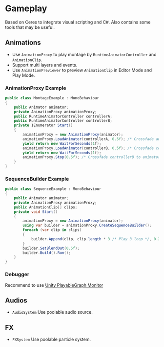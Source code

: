 # Gameplay

Based on Ceres to integrate visual scripting and C#. Also contains some tools that may be useful.

## Animations

- Use `AnimationProxy` to play montage by `RuntimeAnimatorController` and `AnimationClip`.
- Support multi layers and events.
- Use `AnimationPreviewer` to preview `AnimationClip` in Editor Mode and Play Mode.

### AnimationProxy Example

```C#
public class MontageExample : MonoBehaviour
{
    public Animator animator;
    private AnimationProxy animationProxy;
    public RuntimeAnimatorController controllerA;
    public RuntimeAnimatorController controllerB;
    private IEnumerator Start()
    {
        animationProxy = new AnimationProxy(animator);
        animationProxy.LoadAnimator(controllerA, 0.5f); /* Crossfade animator to controllerA in 0.5s */
        yield return new WaitForSeconds(1f);
        animationProxy.LoadAnimator(controllerB, 0.5f); /* Crossfade controllerA to controllerB in 0.5s */
        yield return new WaitForSeconds(1f);
        animationProxy.Stop(0.5f); /* Crossfade controllerB to animator in 0.5s */
    }
}
```

### SequenceBuilder Example

```C#
public class SequenceExample : MonoBehaviour
{
    public Animator animator;
    private AnimationProxy animationProxy;
    public AnimationClip[] clips;
    private void Start()
    {
        animationProxy = new AnimationProxy(animator);
        using var builder = animationProxy.CreateSequenceBuilder();
        foreach (var clip in clips)
        {
            builder.Append(clip, clip.length * 3 /* Play 3 loop */, 0.25f /* BlendIn duration */);
        }
        builder.SetBlendOut(0.5f);
        builder.Build().Run();
    }
}
```

### Debugger

Recommend to use [Unity PlayableGraph Monitor](`https://github.com/SolarianZ/UnityPlayableGraphMonitorTool`)

## Audios

- `AudioSystem` Use poolable audio source.

## FX

- `FXSystem` Use poolable particle system.